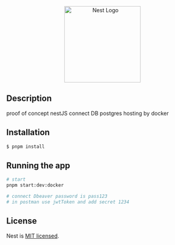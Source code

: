 <p align="center">
  <a href="http://nestjs.com/" target="blank"><img src="https://nestjs.com/img/logo-small.svg" width="200" alt="Nest Logo" /></a>
</p>

## Description

proof of concept nestJS connect DB postgres hosting by docker

## Installation

```bash
$ pnpm install
```

## Running the app

```bash
# start
pnpm start:dev:docker

# connect Dbeaver password is pass123
# in postman use jwtToken and add secret 1234
```

## License

Nest is [MIT licensed](LICENSE).
